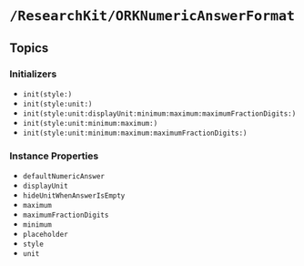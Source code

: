 # ``/ResearchKit/ORKNumericAnswerFormat``

<!-- The content below this line is auto-generated and is redundant. You should either incorporate it into your content above this line or delete it. -->

## Topics

### Initializers

- ``init(style:)``
- ``init(style:unit:)``
- ``init(style:unit:displayUnit:minimum:maximum:maximumFractionDigits:)``
- ``init(style:unit:minimum:maximum:)``
- ``init(style:unit:minimum:maximum:maximumFractionDigits:)``

### Instance Properties

- ``defaultNumericAnswer``
- ``displayUnit``
- ``hideUnitWhenAnswerIsEmpty``
- ``maximum``
- ``maximumFractionDigits``
- ``minimum``
- ``placeholder``
- ``style``
- ``unit``